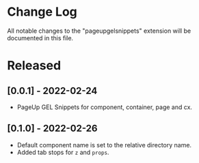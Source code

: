 # Change Log

All notable changes to the "pageupgelsnippets" extension will be documented in this file.

# Released

## [0.0.1] - 2022-02-24

- PageUp GEL Snippets for component, container, page and cx.

## [0.1.0] - 2022-02-26

- Default component name is set to the relative directory name.
- Added tab stops for `z` and `props`.
